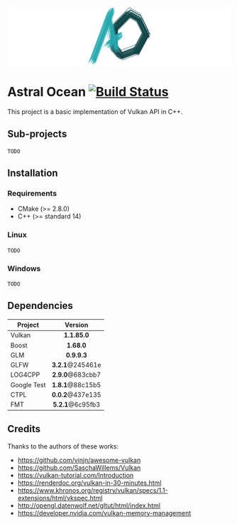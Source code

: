 ![Project logo](https://raw.githubusercontent.com/Thurstag/astral-ocean/res/images/logo/logo(banner).png)

# Astral Ocean [![Build Status](https://jenkins.gekko-state.tk/buildStatus/icon?job=astral-ocean)](https://jenkins.gekko-state.tk/job/astral-ocean/)
This project is a basic implementation of Vulkan API in C++.

## Sub-projects

```
TODO
```

## Installation

### Requirements

* CMake (>= 2.8.0)
* C++ (>= standard 14)

### Linux

```
TODO
```

### Windows

```
TODO
```

## Dependencies

| Project     |      Version      |
| ----------- | :---------------: |
| Vulkan      |   **1.1.85.0**    |
| Boost       |    **1.68.0**     |
| GLM         |    **0.9.9.3**    |
| GLFW        | **3.2.1**@245461e |
| LOG4CPP     | **2.9.0**@683cbb7 |
| Google Test | **1.8.1**@88c15b5 |
| CTPL        | **0.0.2**@437e135 |
| FMT         | **5.2.1**@6c95fb3 |

## Credits

Thanks to the authors of these works:

* https://github.com/vinjn/awesome-vulkan
* https://github.com/SaschaWillems/Vulkan
* https://vulkan-tutorial.com/Introduction
* https://renderdoc.org/vulkan-in-30-minutes.html
* https://www.khronos.org/registry/vulkan/specs/1.1-extensions/html/vkspec.html
* http://opengl.datenwolf.net/gltut/html/index.html
* https://developer.nvidia.com/vulkan-memory-management
